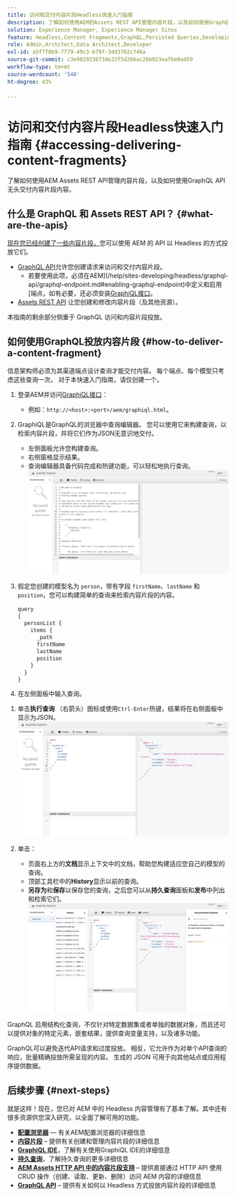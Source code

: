 ```yaml
---
title: 访问和交付内容片段Headless快速入门指南
description: 了解如何使用AEM的Assets REST API管理内容片段，以及如何使用GraphQL API无头交付内容片段内容。
solution: Experience Manager, Experience Manager Sites
feature: Headless,Content Fragments,GraphQL,Persisted Queries,Developing
role: Admin,Architect,Data Architect,Developer
exl-id: a5f7f0b9-7779-49c3-b79f-3dd3762c746a
source-git-commit: c3e9029236734e22f5d266ac26b923eafbe0a459
workflow-type: tm+mt
source-wordcount: '548'
ht-degree: 43%

---
```


# 访问和交付内容片段Headless快速入门指南 {#accessing-delivering-content-fragments}

了解如何使用AEM Assets REST API管理内容片段，以及如何使用GraphQL API无头交付内容片段内容。

## 什么是 GraphQL 和 Assets REST API？ {#what-are-the-apis}

[现在您已经创建了一些内容片段，](create-content-fragment.md)您可以使用 AEM 的 API 以 Headless 的方式投放它们。

* [GraphQL API](/help/sites-developing/headless/graphql-api/graphql-api-content-fragments.md)允许您创建请求来访问和交付内容片段。
   * 若要使用此项，必须在AEM](/help/sites-developing/headless/graphql-api/graphql-endpoint.md#enabling-graphql-endpoint)中定义和启用[端点，如有必要，还必须安装[GraphiQL接口](/help/sites-developing/headless/graphql-api/graphql-api-content-fragments.md#installing-graphiql-interface)。
* [Assets REST API](/help/assets/assets-api-content-fragments.md) 让您创建和修改内容片段（及其他资源）。

本指南的剩余部分侧重于 GraphQL 访问和内容片段投放。

## 如何使用GraphQL投放内容片段 {#how-to-deliver-a-content-fragment}

信息架构师必须为其渠道端点设计查询才能交付内容。 每个端点、每个模型只考虑这些查询一次。 对于本快速入门指南，请仅创建一个。

1. 登录AEM并访问[GraphiQL接口](/help/sites-developing/headless/graphql-api/graphiql-ide.md)：
   * 例如：`http://<host>:<port>/aem/graphiql.html`。

1. GraphiQL是GraphQL的浏览器中查询编辑器。 您可以使用它来构建查询，以检索内容片段，并将它们作为JSON无意识地交付。
   * 左侧面板允许您构建查询。
   * 右侧窗格显示结果。
   * 查询编辑器具备代码完成和热键功能，可以轻松地执行查询。
     ![GraphiQL 编辑器](assets/graphiql.png)

1. 假定您创建的模型名为 `person`，带有字段 `firstName`、`lastName` 和 `position`，您可以构建简单的查询来检索内容片段的内容。

   ```text
   query 
   {
     personList {
       items {
         _path
         firstName
         lastName
         position
       }
     }
   }
   ```

1. 在左侧面板中输入查询。
<!--
   ![GraphiQL query](assets/graphiql-query.png)
-->

1. 单击&#x200B;**执行查询** （右箭头）图标或使用`Ctrl-Enter`热键，结果将在右侧面板中显示为JSON。
   ![GraphiQL 结果](assets/graphiql-results.png)

1. 单击：
   * 页面右上方的&#x200B;**文档**&#x200B;显示上下文中的文档，帮助您构建适应您自己的模型的查询。
   * 顶部工具栏中的&#x200B;**History**&#x200B;显示以前的查询。
   * **另存为**&#x200B;和&#x200B;**保存**&#x200B;以保存您的查询，之后您可以从&#x200B;**持久查询**&#x200B;面板和&#x200B;**发布**中列出和检索它们。
     ![GraphiQL 文档](assets/graphiql-documentation.png)

GraphQL 启用结构化查询，不仅针对特定数据集或者单独的数据对象，而且还可以提供对象的特定元素，嵌套结果，提供查询变量支持，以及诸多功能。

GraphQL可以避免迭代API请求和过度投放。 相反，它允许作为对单个API查询的响应，批量精确投放所需呈现的内容。 生成的 JSON 可用于向其他站点或应用程序提供数据。

## 后续步骤 {#next-steps}

就是这样！现在，您已对 AEM 中的 Headless 内容管理有了基本了解。其中还有很多资源供您深入研究，以全面了解可用的功能。

* **[配置浏览器](create-configuration.md)** — 有关AEM配置浏览器的详细信息
* **[内容片段](/help/assets/content-fragments/content-fragments.md)** – 提供有关创建和管理内容片段的详细信息
* **[GraphiQL IDE](/help/sites-developing/headless/graphql-api/graphiql-ide.md)**，了解有关使用GraphiQL IDE的详细信息
* **[持久查询](/help/sites-developing/headless/graphql-api/persisted-queries.md)**，了解持久查询的更多详细信息
* **[AEM Assets HTTP API 中的内容片段支持](/help/assets/assets-api-content-fragments.md)** – 提供直接通过 HTTP API 使用 CRUD 操作（创建、读取、更新、删除）访问 AEM 内容的详细信息
* **[GraphQL API](/help/sites-developing/headless/graphql-api/graphql-api-content-fragments.md)** – 提供有关如何以 Headless 方式投放内容片段的详细信息
